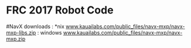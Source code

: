 # FRC 2017 Robot Code
#NavX downloads : \*nix www.kauailabs.com/public_files/navx-mxp/navx-mxp-libs.zip
                : windows www.kauailabs.com/public_files/navx-mxp/navx-mxp.zip
